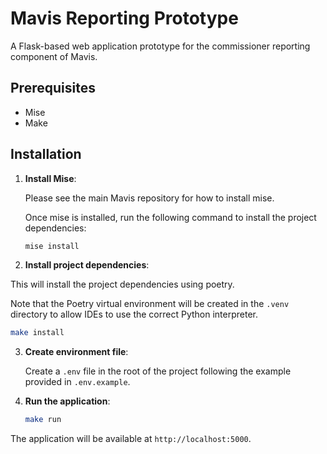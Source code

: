 # Mavis Reporting Prototype

A Flask-based web application prototype for the commissioner reporting component of Mavis.

## Prerequisites

- Mise
- Make

## Installation

1. **Install Mise**:

   Please see the main Mavis repository for how to install mise.

   Once mise is installed, run the following command to install the project dependencies:

   ```bash
   mise install
   ```

2. **Install project dependencies**:

  This will install the project dependencies using poetry.

  Note that the Poetry virtual environment will be created in the `.venv` directory to allow IDEs to use the correct Python interpreter.

   ```bash
   make install
   ```

3. **Create environment file**:

   Create a `.env` file in the root of the project following the example provided in `.env.example`.

4. **Run the application**:

   ```bash
   make run
   ```

The application will be available at `http://localhost:5000`.
